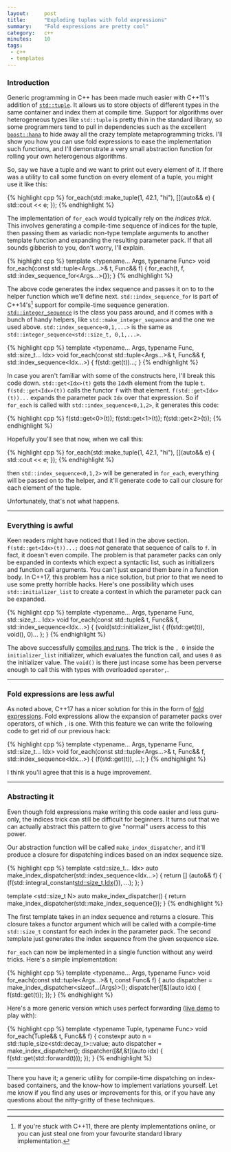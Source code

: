```yaml
---
layout:     post
title:      "Exploding tuples with fold expressions"
summary:    "Fold expressions are pretty cool"
category:   c++
minutes:    10
tags:
 - c++ 
 - templates
---
```


### Introduction

Generic programming in C++ has been made much easier with C++11's addition of [`std::tuple`](http://en.cppreference.com/w/cpp/utility/tuple). It allows us to store objects of different types in the same container and index them at compile time. Support for algorithms over heterogeneous types like `std::tuple` is pretty thin in the standard library, so some programmers tend to pull in dependencies such as the excellent [`boost::hana`](https://github.com/boostorg/hana) to hide away all the crazy template metaprogramming tricks. I'll show you how you can use fold expressions to ease the implementation such functions, and I'll demonstrate a very small abstraction function for rolling your own heterogenous algorithms.

So, say we have a tuple and we want to print out every element of it. If there was a utility to call some function on every element of a tuple, you might use it like this:

{% highlight cpp %}
for_each(std::make_tuple(1, 42.1, "hi"),
         [](auto&& e) { std::cout << e; });
{% endhighlight %}

The implementation of `for_each` would typically rely on the *indices trick*. This involves generating a compile-time sequence of indices for the tuple, then passing them as variadic non-type template arguments to another template function and expanding the resulting parameter pack. If that all sounds gibberish to you, don't worry, I'll explain.

{% highlight cpp %}
template <typename... Args, typename Func>
void for_each(const std::tuple<Args...>& t, Func&& f) {
    for_each(t, f, std::index_sequence_for<Args...>{});
}
{% endhighlight %}

The above code generates the index sequence and passes it on to to the helper function which we'll define next. `std::index_sequence_for` is part of C++14's[^1] support for compile-time sequence generation. [`std::integer_sequence`](http://en.cppreference.com/w/cpp/utility/integer_sequence) is the class you pass around, and it comes with a bunch of handy helpers, like `std::make_integer_sequence` and the one we used above. `std::index_sequence<0,1,...>` is the same as `std::integer_sequence<std::size_t, 0,1,...>`.

[^1]: If you're stuck with C++11, there are plenty implementations online, or you can just steal one from your favourite standard library implementation.

{% highlight cpp %}
template <typename... Args, typename Func, std::size_t... Idx>
void for_each(const std::tuple<Args...>& t, Func&& f, std::index_sequence<Idx...>) {
    f(std::get<Idx>(t))...;
}
{% endhighlight %}

In case you aren't familiar with some of the constructs here, I'll break this code down. `std::get<Idx>(t)` gets the `Idx`th element from the tuple `t`. `f(std::get<Idx>(t))` calls the functor `f` with that element. `f(std::get<Idx>(t))...` expands the parameter pack `Idx` over that expression. So if `for_each` is called with `std::index_sequence<0,1,2>`, it generates this code:

{% highlight cpp %}
f(std::get<0>(t));
f(std::get<1>(t));
f(std::get<2>(t));
{% endhighlight %}

Hopefully you'll see that now, when we call this:

{% highlight cpp %}
for_each(std::make_tuple(1, 42.1, "hi"),
         [](auto&& e) { std::cout << e; });
{% endhighlight %}

then `std::index_sequence<0,1,2>` will be generated in `for_each`, everything will be passed on to the helper, and it'll generate code to call our closure for each element of the tuple.

Unfortunately, that's not what happens.

----------------------------------

### Everything is awful

Keen readers might have noticed that I lied in the above section. `f(std::get<Idx>(t))...;` does *not* generate that sequence of calls to `f`. In fact, it doesn't even compile. The problem is that parameter packs can only be expanded in contexts which expect a syntactic list, such as initializers and function call arguments. You can't just expand them bare in a function body. In C++17, this problem has a nice solution, but prior to that we need to use some pretty horrible hacks. Here's one possibility which uses `std::initializer_list` to create a context in which the parameter pack can be expanded.

{% highlight cpp %}
template <typename... Args, typename Func, std::size_t... Idx>
void for_each(const std::tuple& t, Func&& f, std::index_sequence<Idx...>) {
    (void)std::initializer_list<int> { 
        (f(std::get<Idx>(t)), void(), 0)...
    };
}
{% endhighlight %}

The above successfully [compiles and runs](http://coliru.stacked-crooked.com/a/32f5cd5194fef6c6). The trick is the `, 0` inside the `initializer_list` initializer, which evaluates the function call, and uses `0` as the initializer value. The `void()` is there just incase some has been perverse enough to call this with types with overloaded `operator,`.

--------------------------

### Fold expressions are less awful

As noted above, C++17 has a nicer solution for this in the form of [fold expressions](http://en.cppreference.com/w/cpp/language/fold). Fold expressions allow the expansion of parameter packs over operators, of which `,` is one. With this feature we can write the following code to get rid of our previous hack:

{% highlight cpp %}
template <typename... Args, typename Func, std::size_t... Idx>
void for_each(const std::tuple<Args...>& t, Func&& f, std::index_sequence<Idx...>) {
    (f(std::get<Idx>(t)), ...);
}
{% endhighlight %}

I think you'll agree that this is a huge improvement.

-------------------

### Abstracting it

Even though fold expressions make writing this code easier and less guru-only, the indices trick can still be difficult for beginners. It turns out that we can actually abstract this pattern to give "normal" users access to this power.

Our abstraction function will be called `make_index_dispatcher`, and it'll produce a closure for dispatching indices based on an index sequence size.

{% highlight cpp %}
template <std::size_t... Idx>
auto make_index_dispatcher(std::index_sequence<Idx...>) {
    return [] (auto&& f) { (f(std::integral_constant<std::size_t,Idx>{}), ...); };
}

template <std::size_t N>
auto make_index_dispatcher() {
    return make_index_dispatcher(std::make_index_sequence<N>{}); 
}
{% endhighlight %}

The first template takes in an index sequence and returns a closure. This closure takes a functor argument which will be called with a compile-time `std::size_t` constant for each index in the parameter pack. The second template just generates the index sequence from the given sequence size.

`for_each` can now be implemented in a single function without any weird tricks. Here's a simple implementation:

{% highlight cpp %}
template <typename... Args, typename Func>
void for_each(const std::tuple<Args...>& t, const Func& f) {
    auto dispatcher = make_index_dispatcher<sizeof...(Args)>();
    dispatcher([&](auto idx) { f(std::get<idx>(t)); });
}
{% endhighlight %}

Here's a more generic version which uses perfect forwarding ([live demo](http://coliru.stacked-crooked.com/a/cc57b2f481a88c9d) to play with):

{% highlight cpp %}
template <typename Tuple, typename Func>
void for_each(Tuple&& t, Func&& f) {
    constexpr auto n = std::tuple_size<std::decay_t<Tuple>>::value;
    auto dispatcher = make_index_dispatcher<n>();
    dispatcher([&f,&t](auto idx) { f(std::get<idx>(std::forward<Tuple>(t))); });
}
{% endhighlight %}

--------------------

There you have it; a generic utility for compile-time dispatching on index-based containers, and the know-how to implement variations yourself. Let me know if you find any uses or improvements for this, or if you have any questions about the nitty-gritty of these techniques.

------------
